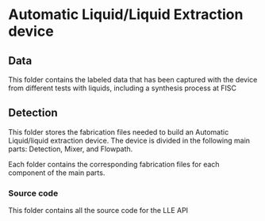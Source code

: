 # Automatic Liquid/Liquid Extraction device

## Data
This folder contains the labeled data that has been captured with the device from different tests with liquids, including a synthesis process at FISC

## Detection

This folder stores the fabrication files needed to build an Automatic Liquid/liquid extraction device. The device is divided in the following main parts: Detection, Mixer, and Flowpath.

Each folder contains the corresponding fabrication files for each component of the main parts.

### Source code
This folder contains all the source code for the LLE API



